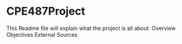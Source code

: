 # CPE487Project

This Readme file will explain what the project is all about. 
Overview
Objectives
External Sources
